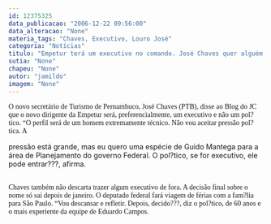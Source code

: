 ```yaml
---
id: 12375325
data_publicacao: "2006-12-22 09:56:00"
data_alteracao: "None"
materia_tags: "Chaves, Executivo, Louro José"
categoria: "Notícias"
titulo: "Empetur terá um executivo no comando. José Chaves quer alguém com o perfil do Guido Mantega"
sutia: "None"
chapeu: "None"
autor: "jamildo"
imagem: "None"
---
```

<p><span style="font-family: Verdana;">O novo secret&aacute;rio de Turismo de Pernambuco, Jos&eacute; Chaves (PTB), disse ao Blog do JC que o novo dirigente da Empetur ser&aacute;, preferencialmente, um executivo e n&atilde;o um pol?tico. &ldquo;O perfil ser&aacute; de um homem extremamente t&eacute;cnico. N&atilde;o vou aceitar press&atilde;o pol?tica. A</span></p>

<p>press&atilde;o est&aacute; grande, mas eu quero uma esp&eacute;cie de Guido Mantega para a &aacute;rea de Planejamento do governo Federal. O pol?tico, se for executivo, ele pode entrar???, afirma.</p>

<p><span style="font-family: Verdana;"><br />Chaves tamb&eacute;m n&atilde;o descarta trazer algum executivo de fora. A decis&atilde;o final sobre o nome s&oacute; sai depois de janeiro. O deputado federal far&aacute; viagem de f&eacute;rias com a fam?lia para S&atilde;o Paulo. &ldquo;Vou descansar e refletir. Depois, decido???, diz o pol?tico, de 60 anos e o mais experiente da equipe de Eduardo Campos.</span></p>

